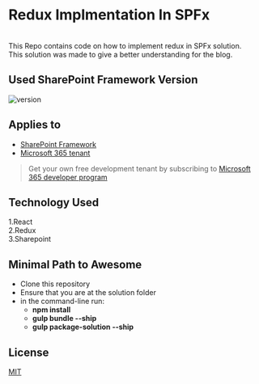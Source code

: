 # Redux Implmentation In SPFx
<br/>
This Repo contains code on how to implement redux in SPFx solution.
<br />
This solution was made to give a better understanding for the blog.


## Used SharePoint Framework Version

![version](https://img.shields.io/badge/version-1.11-green.svg)

## Applies to

- [SharePoint Framework](https://aka.ms/spfx)
- [Microsoft 365 tenant](https://docs.microsoft.com/en-us/sharepoint/dev/spfx/set-up-your-developer-tenant)

> Get your own free development tenant by subscribing to [Microsoft 365 developer program](http://aka.ms/o365devprogram)


## Technology Used

1.React
<br />
2.Redux
<br />
3.Sharepoint

## Minimal Path to Awesome

- Clone this repository
- Ensure that you are at the solution folder
- in the command-line run:
  - **npm install**
  - **gulp bundle --ship**
  - **gulp package-solution --ship**


## License
[MIT](https://choosealicense.com/licenses/mit/)

